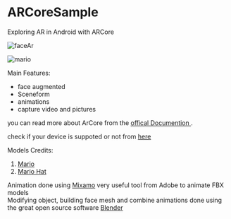 # ARCoreSample
Exploring AR in Android with ARCore 




![faceAr](https://i.ibb.co/WpzZHmJ/Untitled-2.png)


![mario](https://i.ibb.co/wsCVKZP/ezgif-com-gif-maker.gif)

  Main Features: 
  - face augmented 
  - Sceneform 
  - animations 
  - capture video and pictures


you can read more about ArCore from the [offical Documention ](https://developers.google.com/ar/develop/java/quickstart).

check if your device is suppoted or not from [here ](https://developers.google.com/ar/discover/supported-devices) 

Models Credits:
1. [Mario](https://www.turbosquid.com/3d-models/3d-mario-character-model-1308280)
2. [Mario Hat](https://sketchfab.com/3d-models/marios-cap-super-mario-bros-82bcc48237ec4ff98ce770de60913d26)

Animation done using [Mixamo](https://www.mixamo.com/) very useful tool from Adobe to animate FBX models  
Modifying object, building face mesh and combine animations done using the great open source software [Blender](https://www.blender.org/)



